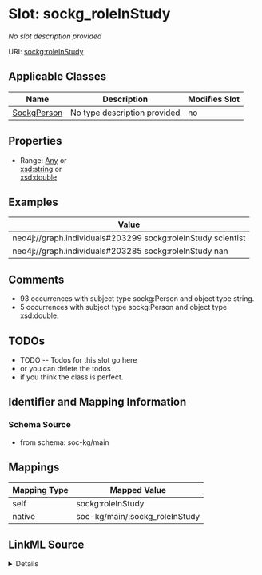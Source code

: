 

# Slot: sockg_roleInStudy


_No slot description provided_





URI: [sockg:roleInStudy](http://www.semanticweb.org/sockg/ontologies/2024/0/soil-carbon-ontology/roleInStudy)



<!-- no inheritance hierarchy -->





## Applicable Classes

| Name | Description | Modifies Slot |
| --- | --- | --- |
| [SockgPerson](../classes/SockgPerson.md) | No type description provided |  no  |







## Properties

* Range: [Any](../classes/Any.md)&nbsp;or&nbsp;<br />[xsd:string](http://www.w3.org/2001/XMLSchema#string)&nbsp;or&nbsp;<br />[xsd:double](http://www.w3.org/2001/XMLSchema#double)






## Examples

| Value |
| --- |
| neo4j://graph.individuals#203299 sockg:roleInStudy scientist |
| neo4j://graph.individuals#203285 sockg:roleInStudy nan |

## Comments

* 93 occurrences with subject type sockg:Person and object type string.
* 5 occurrences with subject type sockg:Person and object type xsd:double.

## TODOs

* TODO -- Todos for this slot go here
* or you can delete the todos
* if you think the class is perfect.

## Identifier and Mapping Information







### Schema Source


* from schema: soc-kg/main




## Mappings

| Mapping Type | Mapped Value |
| ---  | ---  |
| self | sockg:roleInStudy |
| native | soc-kg/main/:sockg_roleInStudy |




## LinkML Source

<details>
```yaml
name: sockg_roleInStudy
description: No slot description provided
todos:
- TODO -- Todos for this slot go here
- or you can delete the todos
- if you think the class is perfect.
comments:
- 93 occurrences with subject type sockg:Person and object type string.
- 5 occurrences with subject type sockg:Person and object type xsd:double.
examples:
- value: neo4j://graph.individuals#203299 sockg:roleInStudy scientist
- value: neo4j://graph.individuals#203285 sockg:roleInStudy nan
from_schema: soc-kg/main
rank: 1000
slot_uri: sockg:roleInStudy
alias: sockg_roleInStudy
domain_of:
- sockg_Person
range: Any
any_of:
- range: string
- range: double

```
</details>